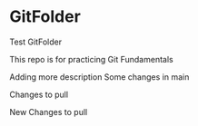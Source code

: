 # GitFolder
Test GitFolder

This repo is for practicing Git Fundamentals


Adding more description 
Some changes in main


Changes to pull


New Changes to pull
